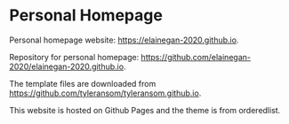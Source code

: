 # Personal Homepage

Personal homepage website: https://elainegan-2020.github.io.

Repository for personal homepage: https://github.com/elainegan-2020/elainegan-2020.github.io.

The template files are downloaded from https://github.com/tyleransom/tyleransom.github.io.

This website is hosted on Github Pages and the theme is from orderedlist.
